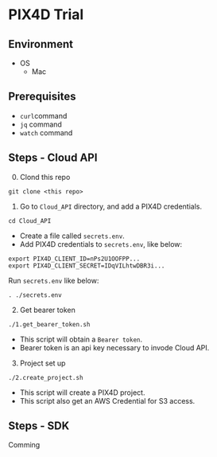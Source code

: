 # PIX4D Trial

## Environment

- OS
  - Mac

## Prerequisites

- `curl`command
- `jq` command
- `watch` command

## Steps - Cloud API

0. Clond this repo

`git clone <this repo>`

1. Go to `Cloud_API` directory, and add a PIX4D credentials.

`cd Cloud_API`

- Create a file called `secrets.env`.
- Add PIX4D credentials to `secrets.env`, like below:
```
export PIX4D_CLIENT_ID=nPs2U1OOFPP...
export PIX4D_CLIENT_SECRET=IDqVILhtwDBR3i...
```

Run `secrets.env` like below:

`. ./secrets.env`

2. Get bearer token

`./1.get_bearer_token.sh`

- This script will obtain a `Bearer token`.
- Bearer token is an api key necessary to invode Cloud API.

3. Project set up

`./2.create_project.sh`

- This script will create a PIX4D project.
- This script also get an AWS Credential for S3 access.

## Steps - SDK

Comming


